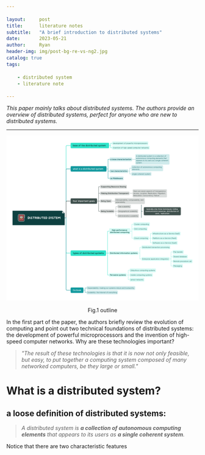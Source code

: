 ```yaml
---

layout:     post
title:      literature notes
subtitle:   "A brief introduction to distributed systems"
date:       2023-05-21
author:     Ryan
header-img: img/post-bg-re-vs-ng2.jpg
catalog: true
tags:

    - distributed system
    - literature note

---
```




*This paper mainly talks about distributed systems. The authors provide an overview of distributed systems,  perfect for anyone who are new to distributed systems.*  

***

![outline](../img/post-202305211.png)

<center>Fig.1 outline</center>

In the first part of the paper,  the authors briefly review the evolution of computing and point out two technical foundations of distributed systems: the development of powerful microprocessors and the invention of high-speed computer networks. Why are these technologies important?

> *"The result of these technologies is that it is now not only feasible, but easy, to put together a computing system composed of many networked computers, be they large or small."*

# What is a distributed system?

## a loose definition of distributed systems:

> *A distributed system is **a collection of autonomous computing elements** that appears to its users as **a single coherent system**.*

Notice that there are two characteristic features

